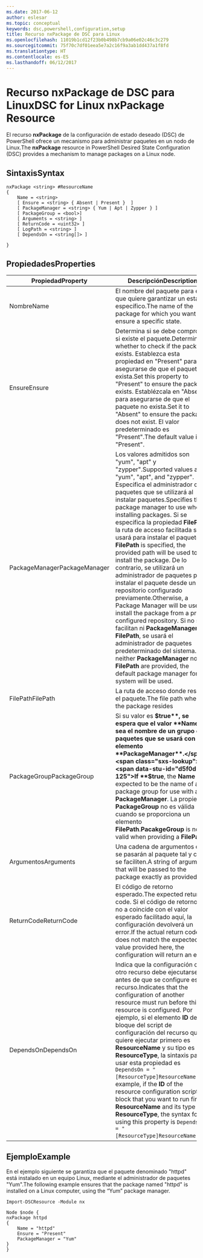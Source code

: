 ```yaml
---
ms.date: 2017-06-12
author: eslesar
ms.topic: conceptual
keywords: dsc,powershell,configuration,setup
title: Recurso nxPackage de DSC para Linux
ms.openlocfilehash: 11019b1cd12f23b0b498b7cb9a06e02c46c3c279
ms.sourcegitcommit: 75f70c7df01eea5e7a2c16f9a3ab1dd437a1f8fd
ms.translationtype: HT
ms.contentlocale: es-ES
ms.lasthandoff: 06/12/2017
---
```

# <a name="dsc-for-linux-nxpackage-resource"></a><span data-ttu-id="d5f0d-103">Recurso nxPackage de DSC para Linux</span><span class="sxs-lookup"><span data-stu-id="d5f0d-103">DSC for Linux nxPackage Resource</span></span>

<span data-ttu-id="d5f0d-104">El recurso **nxPackage** de la configuración de estado deseado (DSC) de PowerShell ofrece un mecanismo para administrar paquetes en un nodo de Linux.</span><span class="sxs-lookup"><span data-stu-id="d5f0d-104">The **nxPackage** resource in PowerShell Desired State Configuration (DSC) provides a mechanism to manage packages on a Linux node.</span></span>

## <a name="syntax"></a><span data-ttu-id="d5f0d-105">Sintaxis</span><span class="sxs-lookup"><span data-stu-id="d5f0d-105">Syntax</span></span>

```
nxPackage <string> #ResourceName
{
    Name = <string>
    [ Ensure = <string> { Absent | Present }  ]
    [ PackageManager = <string> { Yum | Apt | Zypper } ]
    [ PackageGroup = <bool>]
    [ Arguments = <string> ]
    [ ReturnCode = <uint32> ]
    [ LogPath = <string> ]
    [ DependsOn = <string[]> ]
    
}
```

## <a name="properties"></a><span data-ttu-id="d5f0d-106">Propiedades</span><span class="sxs-lookup"><span data-stu-id="d5f0d-106">Properties</span></span>

|  <span data-ttu-id="d5f0d-107">Propiedad</span><span class="sxs-lookup"><span data-stu-id="d5f0d-107">Property</span></span> |  <span data-ttu-id="d5f0d-108">Descripción</span><span class="sxs-lookup"><span data-stu-id="d5f0d-108">Description</span></span> | 
|---|---|
| <span data-ttu-id="d5f0d-109">Nombre</span><span class="sxs-lookup"><span data-stu-id="d5f0d-109">Name</span></span>| <span data-ttu-id="d5f0d-110">El nombre del paquete para el que quiere garantizar un estado específico.</span><span class="sxs-lookup"><span data-stu-id="d5f0d-110">The name of the package for which you want to ensure a specific state.</span></span>| 
| <span data-ttu-id="d5f0d-111">Ensure</span><span class="sxs-lookup"><span data-stu-id="d5f0d-111">Ensure</span></span>| <span data-ttu-id="d5f0d-112">Determina si se debe comprobar si existe el paquete.</span><span class="sxs-lookup"><span data-stu-id="d5f0d-112">Determines whether to check if the package exists.</span></span> <span data-ttu-id="d5f0d-113">Establezca esta propiedad en "Present" para asegurarse de que el paquete exista.</span><span class="sxs-lookup"><span data-stu-id="d5f0d-113">Set this property to "Present" to ensure the package exists.</span></span> <span data-ttu-id="d5f0d-114">Establézcala en "Absent" para asegurarse de que el paquete no exista.</span><span class="sxs-lookup"><span data-stu-id="d5f0d-114">Set it to "Absent" to ensure the package does not exist.</span></span> <span data-ttu-id="d5f0d-115">El valor predeterminado es "Present".</span><span class="sxs-lookup"><span data-stu-id="d5f0d-115">The default value is "Present".</span></span>|  
| <span data-ttu-id="d5f0d-116">PackageManager</span><span class="sxs-lookup"><span data-stu-id="d5f0d-116">PackageManager</span></span>| <span data-ttu-id="d5f0d-117">Los valores admitidos son "yum", "apt" y "zypper".</span><span class="sxs-lookup"><span data-stu-id="d5f0d-117">Supported values are "yum", "apt", and "zypper".</span></span> <span data-ttu-id="d5f0d-118">Especifica el administrador de paquetes que se utilizará al instalar paquetes.</span><span class="sxs-lookup"><span data-stu-id="d5f0d-118">Specifies the package manager to use when installing packages.</span></span> <span data-ttu-id="d5f0d-119">Si se especifica la propiedad **FilePath**, la ruta de acceso facilitada se usará para instalar el paquete.</span><span class="sxs-lookup"><span data-stu-id="d5f0d-119">If **FilePath** is specified, the provided path will be used to install the package.</span></span> <span data-ttu-id="d5f0d-120">De lo contrario, se utilizará un administrador de paquetes para instalar el paquete desde un repositorio configurado previamente.</span><span class="sxs-lookup"><span data-stu-id="d5f0d-120">Otherwise, a Package Manager will be used to install the package from a pre-configured repository.</span></span> <span data-ttu-id="d5f0d-121">Si no se facilitan ni **PackageManager** ni **FilePath**, se usará el administrador de paquetes predeterminado del sistema.</span><span class="sxs-lookup"><span data-stu-id="d5f0d-121">If neither **PackageManager** nor **FilePath** are provided, the default package manager for the system will be used.</span></span>| 
| <span data-ttu-id="d5f0d-122">FilePath</span><span class="sxs-lookup"><span data-stu-id="d5f0d-122">FilePath</span></span>| <span data-ttu-id="d5f0d-123">La ruta de acceso donde reside el paquete.</span><span class="sxs-lookup"><span data-stu-id="d5f0d-123">The file path where the package resides</span></span>| 
| <span data-ttu-id="d5f0d-124">PackageGroup</span><span class="sxs-lookup"><span data-stu-id="d5f0d-124">PackageGroup</span></span>| <span data-ttu-id="d5f0d-125">Si su valor es **$true**, se espera que el valor **Name** sea el nombre de un grupo de paquetes que se usará con un elemento **PackageManager**.</span><span class="sxs-lookup"><span data-stu-id="d5f0d-125">If **$true**, the **Name** is expected to be the name of a package group for use with a **PackageManager**.</span></span> <span data-ttu-id="d5f0d-126">La propiedad **PackageGroup** no es válida cuando se proporciona un elemento **FilePath**.</span><span class="sxs-lookup"><span data-stu-id="d5f0d-126">**PacakgeGroup** is not valid when providing a **FilePath**.</span></span>| 
| <span data-ttu-id="d5f0d-127">Argumentos</span><span class="sxs-lookup"><span data-stu-id="d5f0d-127">Arguments</span></span>| <span data-ttu-id="d5f0d-128">Una cadena de argumentos que se pasarán al paquete tal y como se faciliten.</span><span class="sxs-lookup"><span data-stu-id="d5f0d-128">A string of arguments that will be passed to the package exactly as provided.</span></span>| 
| <span data-ttu-id="d5f0d-129">ReturnCode</span><span class="sxs-lookup"><span data-stu-id="d5f0d-129">ReturnCode</span></span>| <span data-ttu-id="d5f0d-130">El código de retorno esperado.</span><span class="sxs-lookup"><span data-stu-id="d5f0d-130">The expected return code.</span></span> <span data-ttu-id="d5f0d-131">Si el código de retorno real no a coincide con el valor esperado facilitado aquí, la configuración devolverá un error.</span><span class="sxs-lookup"><span data-stu-id="d5f0d-131">If the actual return code does not match the expected value provided here, the configuration will return an error.</span></span>| 
| <span data-ttu-id="d5f0d-132">DependsOn</span><span class="sxs-lookup"><span data-stu-id="d5f0d-132">DependsOn</span></span> | <span data-ttu-id="d5f0d-133">Indica que la configuración de otro recurso debe ejecutarse antes de que se configure este recurso.</span><span class="sxs-lookup"><span data-stu-id="d5f0d-133">Indicates that the configuration of another resource must run before this resource is configured.</span></span> <span data-ttu-id="d5f0d-134">Por ejemplo, si el elemento **ID** del bloque del script de configuración del recurso que quiere ejecutar primero es **ResourceName** y su tipo es **ResourceType**, la sintaxis para usar esta propiedad es `DependsOn = "[ResourceType]ResourceName"`.</span><span class="sxs-lookup"><span data-stu-id="d5f0d-134">For example, if the **ID** of the resource configuration script block that you want to run first is **ResourceName** and its type is **ResourceType**, the syntax for using this property is `DependsOn = "[ResourceType]ResourceName"`.</span></span>| 

## <a name="example"></a><span data-ttu-id="d5f0d-135">Ejemplo</span><span class="sxs-lookup"><span data-stu-id="d5f0d-135">Example</span></span>

<span data-ttu-id="d5f0d-136">En el ejemplo siguiente se garantiza que el paquete denominado "httpd" está instalado en un equipo Linux, mediante el administrador de paquetes "Yum".</span><span class="sxs-lookup"><span data-stu-id="d5f0d-136">The following example ensures that the package named "httpd" is installed on a Linux computer, using the “Yum” package manager.</span></span>

```
Import-DSCResource -Module nx 

Node $node {
nxPackage httpd
{
    Name = "httpd"
    Ensure = "Present"
    PackageManager = "Yum"
}
}
```

